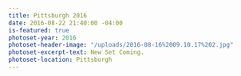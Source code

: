 ```yaml
---
title: Pittsburgh 2016
date: 2016-08-22 21:40:00 -04:00
is-featured: true
photoset-year: 2016
photoset-header-image: "/uploads/2016-08-16%2009.10.17%202.jpg"
photoset-excerpt-text: New Set Coming.
photoset-location: Pittsburgh
---
```


